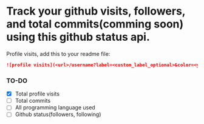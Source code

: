 # Track your github visits, followers, and total commits(comming soon) using this github status api.

Profile visits, add this to your readme file:
```md
![profile visits](<url>/username?label=<custom_label_optional>&color=<your_prefered_color_optional>)

```

### TO-DO
- [x] Total profile visits
- [ ] Total commits 
- [ ] All programming language used 
- [ ] Github status(followers, following)
